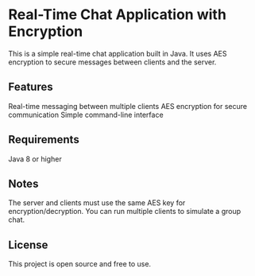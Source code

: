 # Real-Time Chat Application with Encryption
This is a simple real-time chat application built in Java. It uses AES encryption to secure messages between clients and the server.

## Features
Real-time messaging between multiple clients
AES encryption for secure communication
Simple command-line interface

## Requirements
Java 8 or higher

## Notes
The server and clients must use the same AES key for encryption/decryption.
You can run multiple clients to simulate a group chat.

## License
This project is open source and free to use.
